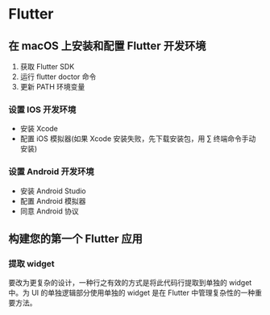 # Flutter

## 在 macOS 上安装和配置 Flutter 开发环境

1. 获取 Flutter SDK
2. 运行 flutter doctor 命令
3. 更新 PATH 环境变量

### 设置 IOS 开发环境

- 安装 Xcode
- 配置 iOS 模拟器(如果 Xcode 安装失败，先下载安装包，用 ∑ 终端命令手动安装)

### 设置 Android 开发环境

- 安装 Android Studio
- 配置 Android 模拟器
- 同意 Android 协议

## 构建您的第一个 Flutter 应用

### 提取 widget

要改为更复杂的设计，一种行之有效的方式是将此代码行提取到单独的 widget 中。为 UI 的单独逻辑部分使用单独的 widget 是在 Flutter 中管理复杂性的一种重要方法。
